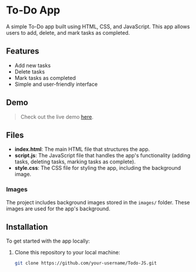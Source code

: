 # To-Do App

A simple To-Do app built using HTML, CSS, and JavaScript. This app allows users to add, delete, and mark tasks as completed.

## Features

- Add new tasks
- Delete tasks
- Mark tasks as completed
- Simple and user-friendly interface

## Demo

> Check out the live demo [here](https://todo-blond-ten.vercel.app/).

## Files

- **index.html**: The main HTML file that structures the app.
- **script.js**: The JavaScript file that handles the app's functionality (adding tasks, deleting tasks, marking tasks as complete).
- **style.css**: The CSS file for styling the app, including the background image.

### Images

The project includes background images stored in the `images/` folder. These images are used for the app's background.

## Installation

To get started with the app locally:

1. Clone this repository to your local machine:

   ```bash
   git clone https://github.com/your-username/Todo-JS.git
